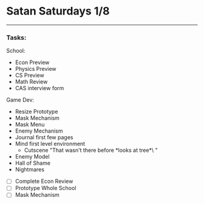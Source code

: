 # Satan Saturdays 1/8
---
### Tasks:
School:
- Econ Preview
- Physics Preview
- CS Preview
- Math Review
- CAS interview form

Game Dev:
- Resize Prototype
- Mask Mechanism
- Mask Menu
- Enemy Mechanism
- Journal first few pages
- Mind first level environment
	- Cutscene "That wasn't there before \*looks at tree*\ "
- Enemy Model
- Hall of Shame
- Nightmares

- [ ] Complete Econ Review
- [ ] Prototype Whole School
- [ ] Mask Mechanism